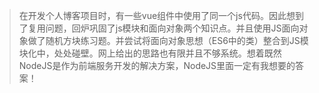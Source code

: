> 在开发个人博客项目时，有一些vue组件中使用了同一个js代码。因此想到了复用问题，回炉巩固了js模块和面向对象两个知识点。并且使用JS面向对象做了随机方块练习题。并尝试将面向对象思想（ES6中的类）整合到JS模块化中，处处碰壁。网上给出的思路也有限并且不够系统。想着既然NodeJS是作为前端服务开发的解决方案，NodeJS里面一定有我想要的答案！

